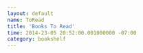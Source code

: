 ```yaml
---
layout: default
name: ToRead
title: 'Books To Read'
time: 2014-23-05 20:52:00.001000000 -07:00
category: bookshelf
---
```


<div id="gr_grid_widget_1417584612">
    
</div>
<script src="https://www.goodreads.com/review/grid_widget/2466409.Books%20I'd%20like%20to%20Read?cover_size=medium&hide_link=true&hide_title=&num_books=200&order=d&shelf=to-read&sort=date_added&widget_id=1417584612" type="text/javascript" charset="utf-8"></script>